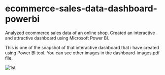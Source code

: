 # ecommerce-sales-data-dashboard-powerbi
Analyzed ecommerce sales data of an online shop. Created an interactive and attractive dashboard using Microsoft Power BI. 

This is one of the snapshot of that interactive dashboard that i have created using Power BI tool.
You can see other images in the dashboard-images.pdf file.

![1st](https://github.com/amanmathur27/ecommerce-sales-data-dashboard-powerbi/assets/76219608/7b0edcea-d102-4db2-83f9-1f499eda067a)
